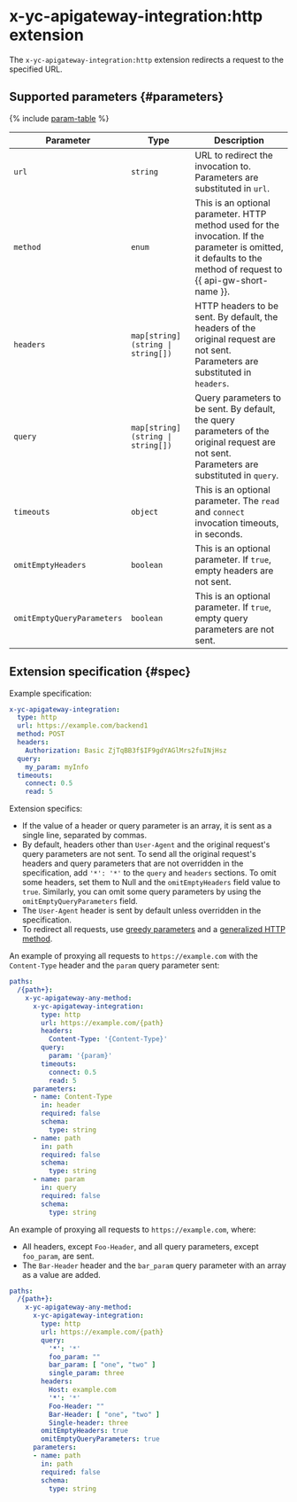 # x-yc-apigateway-integration:http extension

The `x-yc-apigateway-integration:http` extension redirects a request to the specified URL.

## Supported parameters {#parameters}

{% include [param-table](../../../_includes/api-gateway/parameters-table.md) %}

| Parameter | Type | Description |
----|----|----
| `url` | `string` | URL to redirect the invocation to. <br>Parameters are substituted in `url`. |
| `method` | `enum` | This is an optional parameter. HTTP method used for the invocation. If the parameter is omitted, it defaults to the method of request to {{ api-gw-short-name }}. |
| `headers` | `map[string](string \| string[])` | HTTP headers to be sent. By default, the headers of the original request are not sent. <br>Parameters are substituted in `headers`. |
| `query` | `map[string](string \| string[])` | Query parameters to be sent. By default, the query parameters of the original request are not sent. <br>Parameters are substituted in `query`. |
| `timeouts` | `object` | This is an optional parameter. The `read` and `connect` invocation timeouts, in seconds. |
| `omitEmptyHeaders` | `boolean` | This is an optional parameter. If `true`, empty headers are not sent. |
| `omitEmptyQueryParameters` | `boolean` | This is an optional parameter. If `true`, empty query parameters are not sent. |

## Extension specification {#spec}

Example specification:

```yaml
x-yc-apigateway-integration:
  type: http
  url: https://example.com/backend1
  method: POST
  headers:
    Authorization: Basic ZjTqBB3f$IF9gdYAGlMrs2fuINjHsz
  query:
    my_param: myInfo
  timeouts:
    connect: 0.5
    read: 5
```

Extension specifics:
* If the value of a header or query parameter is an array, it is sent as a single line, separated by commas.
* By default, headers other than `User-Agent` and the original request's query parameters are not sent. To send all the original request's headers and query parameters that are not overridden in the specification, add `'*': '*'` to the `query` and `headers` sections. To omit some headers, set them to Null and the `omitEmptyHeaders` field value to `true`. Similarly, you can omit some query parameters by using the `omitEmptyQueryParameters` field.
* The `User-Agent` header is sent by default unless overridden in the specification.
* To redirect all requests, use [greedy parameters](./greedy-parameters.md) and a [generalized HTTP method](./any-method.md).

An example of proxying all requests to `https://example.com` with the `Content-Type` header and the `param` query parameter sent:
```yaml
paths:
  /{path+}:
    x-yc-apigateway-any-method:
      x-yc-apigateway-integration:
        type: http
        url: https://example.com/{path}
        headers:
          Content-Type: '{Content-Type}'
        query:
          param: '{param}'
        timeouts:
          connect: 0.5
          read: 5
      parameters:
      - name: Content-Type
        in: header
        required: false
        schema:
          type: string
      - name: path
        in: path
        required: false
        schema:
          type: string
      - name: param
        in: query
        required: false
        schema:
          type: string
```

An example of proxying all requests to `https://example.com`, where:
* All headers, except `Foo-Header`, and all query parameters, except `foo_param`, are sent.
* The `Bar-Header` header and the `bar_param` query parameter with an array as a value are added.
```yaml
paths:
  /{path+}:
    x-yc-apigateway-any-method:
      x-yc-apigateway-integration:
        type: http
        url: https://example.com/{path}
        query:
          '*': '*'
          foo_param: ""
          bar_param: [ "one", "two" ]
          single_param: three
        headers:
          Host: example.com
          '*': '*'
          Foo-Header: ""
          Bar-Header: [ "one", "two" ]
          Single-header: three
        omitEmptyHeaders: true
        omitEmptyQueryParameters: true
      parameters:
      - name: path
        in: path
        required: false
        schema:
          type: string
```